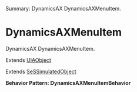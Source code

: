 Summary: DynamicsAX DynamicsAXMenuItem.

# DynamicsAXMenuItem

DynamicsAX DynamicsAXMenuItem.
 
Extends [UIAObject](UIAObject.md)

Extends [SeSSimulatedObject](SeSSimulatedObject.md)





**Behavior Pattern: DynamicsAXMenuItemBehavior**


<!-- ============================== property summary ========================== -->

  
<!-- ============================== action summary ========================== -->


<!-- ============================== property detail ========================== -->
  
  
<!-- ============================== action detail ========================== -->
    

